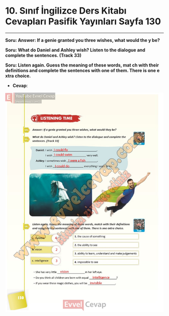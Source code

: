 # 10. Sınıf İngilizce Ders Kitabı Cevapları Pasifik Yayınları Sayfa 130

---

**Soru: Answer: If a genie granted you three wishes, what would the y be?**

**Soru: What do Daniel and Ashley wish? Listen to the dialogue and complete the sentences. (Track 33)**

**Soru: Listen again. Guess the meaning of these words, mat ch with their definitions and complete the sentences with one of them. There is one e xtra choice.**

-   **Cevap**:

![Image 1](./image_1.jpg)
